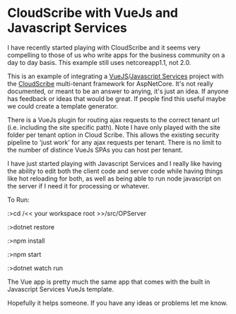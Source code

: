 # CloudScribe with VueJs and Javascript Services

I have recently started playing with CloudScribe and it seems very compelling to those of us who write apps for the business community on a day to day basis. This example still uses netcoreapp1.1, not 2.0.

This is an example of integrating a [VueJS](https://vuejs.org/)/[Javascript Services](https://github.com/aspnet/JavaScriptServices) project with the [CloudScribe](https://www.cloudscribe.com/) multi-tenant framework for AspNetCore. It's not really documented, or meant to be an answer to anying, it's just an idea. If anyone has feedback or ideas that would be great. If people find this useful maybe we could create a template generator. 


There is a VueJs plugin for routing ajax requests to the correct tenant url (i.e. including the site specific path). Note I have only played with the site folder per tenant option in Cloud Scribe. This allows the existing security pipeline to 'just work' for any ajax requests per tenant. There is no limit to the number of distince VueJs SPAs you can host per tenant.


I have just started playing with Javascript Services and I really like having the ability to edit both the client code and server code while having things like hot reloading for both, as well as being able to run node javascript on the server if I need it for processing or whatever.

To Run:

:>cd /<< your workspace root >>/src/OPServer

:>dotnet restore

:>npm install

:>npm start

:>dotnet watch run

The Vue app is pretty much the same app that comes with the built in Javascript Services VueJs template.

Hopefully it helps someone. If you have any ideas or problems let me know.
